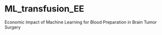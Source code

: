 # ML_transfusion_EE
Economic Impact of Machine Learning for Blood Preparation in Brain Tumor Surgery                                              
